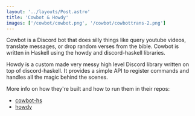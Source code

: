 ```yaml
---
layout: '../layouts/Post.astro'
title: 'Cowbot & Howdy'
images: ['/cowbot/cowbot.png', '/cowbot/cowbottrans-2.png']
---
```

Cowbot is a Discord bot that does silly things like query youtube videos, translate messages, or drop random verses from the bible. Cowbot is written in Haskell using the howdy and discord-haskell libraries.

Howdy is a custom made very messy high level Discord library written on top of discord-haskell. It provides a simple API to register commands and handles all the magic behind the scenes.

More info on how they're built and how to run them in their repos:
* [cowbot-hs](https://github.com/stereoknife/cowbot-hs)
* [howdy](https://github.com/stereoknife/howdy)